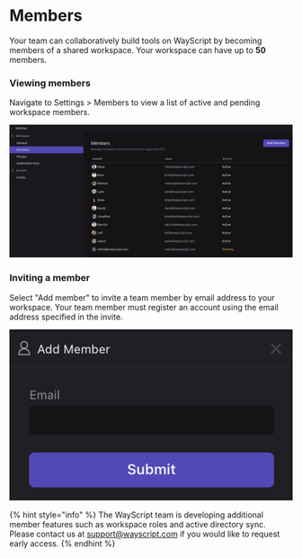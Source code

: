 # Members

Your team can collaboratively build tools on WayScript by becoming members of a shared workspace. Your workspace can have up to **50** members.&#x20;

### Viewing members

Navigate to Settings > Members to view a list of active and pending workspace members.&#x20;

![](<../../.gitbook/assets/Screen Shot 2022-01-28 at 12.25.40 AM.png>)

### Inviting a member

Select "Add member" to invite a team member by email address to your workspace. Your team member must register an account using the email address specified in the invite.

![](../../.gitbook/assets/screen-shot-2021-09-14-at-2.05.40-pm.png)

{% hint style="info" %}
The WayScript team is developing additional member features such as workspace roles and active directory sync. Please contact us at [support@wayscript.com](mailto:nihar@wayscript.com) if you would like to request early access.
{% endhint %}
